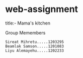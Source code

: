 # web-assignment

title:- Mama's kitchen

Group Memembers

    Sireat Mihretu.....1203295
    Beamlak Samson.....1201083
    Liyu Alemayehu.....1202233
